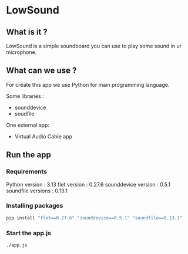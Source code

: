 # LowSound
## What is it ?
LowSound is a simple soundboard you can use to play some sound in ur microphone. 

## What can we use ?
For create this app we use Python for main programming language.

Some libraries :
- sounddevice
- soudfile

One external app:
- Virtual Audio Cable app

## Run the app

### Requirements
Python version : 3.13
flet version : 0.27.6
sounddevice version : 0.5.1
soundfile versions : 0.13.1

### Installing packages
```python
pip install "flet==0.27.6" "sounddevice==0.5.1" "soundfile==0.13.1"
```

### Start the app.js
```bash
./app.js
```
